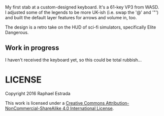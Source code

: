 My first stab at a custom-designed keyboard. It's a 61-key VP3 from WASD. I adjusted some of the legends to be more UK-ish (i.e. swap the '@' and '"') and built the default layer features for arrows and volume in, too.

The design is a retro take on the HUD of sci-fi simulators, specifically Elite Dangerous.


## Work in progress
I haven't received the keyboard yet, so this could be total rubbish...

# LICENSE
Copyright 2016 Raphael Estrada

This work is licensed under a [Creative Commons Attribution-NonCommercial-ShareAlike 4.0 International License](http://creativecommons.org/licenses/by-nc-sa/4.0/).
